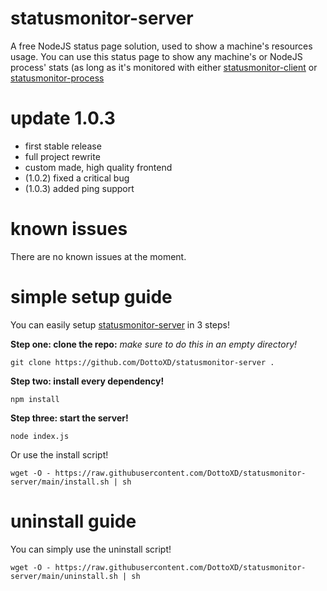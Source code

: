 # statusmonitor-server

A free NodeJS status page solution, used to show a machine's resources usage.
You can use this status page to show any machine's or NodeJS process' stats (as long as it's monitored with either [statusmonitor-client](https://github.com/DottoXD/statusmonitor-client) or [statusmonitor-process](https://github.com/DottoXD/statusmonitor-process)

# update 1.0.3

+  first stable release
+  full project rewrite
+  custom made, high quality frontend
+ (1.0.2) fixed a critical bug
+ (1.0.3) added ping support

# known issues

There are no known issues at the moment.

# simple setup guide

You can easily setup [statusmonitor-server](https://github.com/DottoXD/statusmonitor-server) in 3 steps!

**Step one: clone the repo:**
_make sure to do this in an empty directory!_

```
git clone https://github.com/DottoXD/statusmonitor-server .
```

**Step two: install every dependency!**

```
npm install
```

**Step three: start the server!**

```
node index.js
```

Or use the install script!

```
wget -O - https://raw.githubusercontent.com/DottoXD/statusmonitor-server/main/install.sh | sh
```

# uninstall guide

You can simply use the uninstall script!

```
wget -O - https://raw.githubusercontent.com/DottoXD/statusmonitor-server/main/uninstall.sh | sh
```
